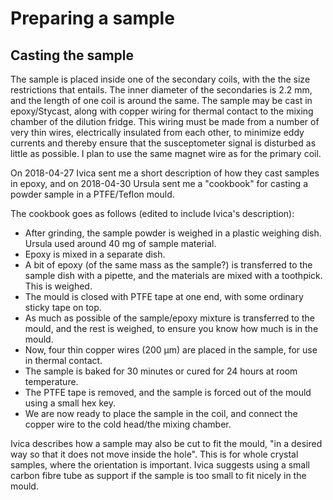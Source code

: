 # Preparing a sample

## Casting the sample

The sample is placed inside one of the secondary coils, with the the size restrictions that entails.
The inner diameter of the secondaries is 2.2 mm, and the length of one coil is around the same.
The sample may be cast in epoxy/Stycast, along with copper wiring for thermal contact to the mixing chamber of the dilution fridge.
This wiring must be made from a number of very thin wires, electrically insulated from each other, to minimize eddy currents and thereby ensure that the susceptometer signal is disturbed as little as possible.
I plan to use the same magnet wire as for the primary coil.

On 2018-04-27 Ivica sent me a short description of how they cast samples in epoxy, and on 2018-04-30 Ursula sent me a "cookbook" for casting a powder sample in a PTFE/Teflon mould.

The cookbook goes as follows (edited to include Ivica's description):

  * After grinding, the sample powder is weighed in a plastic weighing dish.
  Ursula used around 40 mg of sample material.
  * Epoxy is mixed in a separate dish.
  * A bit of epoxy (of the same mass as the sample?) is transferred to the sample dish with a pipette, and the materials are mixed with a toothpick.
  This is weighed.
  * The mould is closed with PTFE tape at one end, with some ordinary sticky tape on top.
  * As much as possible of the sample/epoxy mixture is transferred to the mould, and the rest is weighed, to ensure you know how much is in the mould.
  * Now, four thin copper wires (200 µm) are placed in the sample, for use in thermal contact.
  * The sample is baked for 30 minutes or cured for 24 hours at room temperature.
  * The PTFE tape is removed, and the sample is forced out of the mould using a small hex key.
  * We are now ready to place the sample in the coil, and connect the copper wire to the cold head/the mixing chamber.

Ivica describes how a sample may also be cut to fit the mould, "in a desired way so that it does not move inside the hole".
This is for whole crystal samples, where the orientation is important.
Ivica suggests using a small carbon fibre tube as support if the sample is too small to fit nicely in the mould.